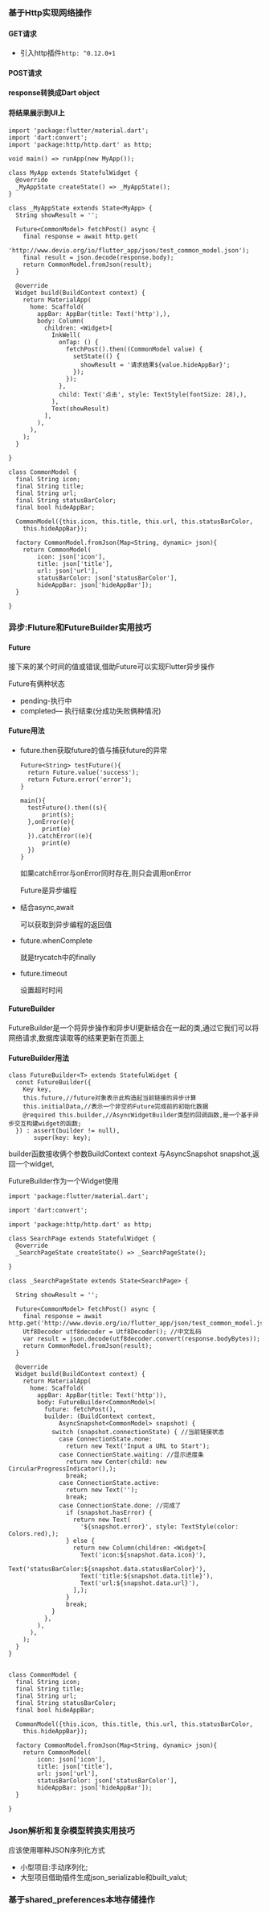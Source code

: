 ### 基于Http实现网络操作 

#### GET请求

- 引入http插件`http: ^0.12.0+1`

#### POST请求

#### response转换成Dart object

#### 将结果展示到UI上

```
import 'package:flutter/material.dart';
import 'dart:convert';
import 'package:http/http.dart' as http;

void main() => runApp(new MyApp());

class MyApp extends StatefulWidget {
  @override
  _MyAppState createState() => _MyAppState();
}

class _MyAppState extends State<MyApp> {
  String showResult = '';

  Future<CommonModel> fetchPost() async {
    final response = await http.get(
        'http://www.devio.org/io/flutter_app/json/test_common_model.json');
    final result = json.decode(response.body);
    return CommonModel.fromJson(result);
  }

  @override
  Widget build(BuildContext context) {
    return MaterialApp(
      home: Scaffold(
        appBar: AppBar(title: Text('http'),),
        body: Column(
          children: <Widget>[
            InkWell(
              onTap: () {
                fetchPost().then((CommonModel value) {
                  setState(() {
                    showResult = '请求结果${value.hideAppBar}';
                  });
                });
              },
              child: Text('点击', style: TextStyle(fontSize: 28),),
            ),
            Text(showResult)
          ],
        ),
      ),
    );
  }

}

class CommonModel {
  final String icon;
  final String title;
  final String url;
  final String statusBarColor;
  final bool hideAppBar;

  CommonModel({this.icon, this.title, this.url, this.statusBarColor,
    this.hideAppBar});

  factory CommonModel.fromJson(Map<String, dynamic> json){
    return CommonModel(
        icon: json['icon'],
        title: json['title'],
        url: json['url'],
        statusBarColor: json['statusBarColor'],
        hideAppBar: json['hideAppBar']);
  }

}
```



### 异步:Fluture和FutureBuilder实用技巧

#### Future

接下来的某个时间的值或错误,借助Future可以实现Flutter异步操作

Future有俩种状态

- pending-执行中
- completed— 执行结束(分成功失败俩种情况)

#### Future用法

- future.then获取future的值与捕获future的异常

  ```
  Future<String> testFuture(){
  	return Future.value('success');
  	return Future.error('error');
  }
  
  main(){
  	testFuture().then((s){
  		print(s);
  	},onError(e){
  		print(e)
  	}).catchError((e){
  		print(e)
  	})
  }
  ```

  如果catchError与onError同时存在,则只会调用onError

  Future是异步编程

- 结合async,await

  可以获取到异步编程的返回值

- future.whenComplete

  就是trycatch中的finally

- future.timeout

  设置超时时间

#### FutureBuilder

FutureBuilder是一个将异步操作和异步UI更新结合在一起的类,通过它我们可以将网络请求,数据库读取等的结果更新在页面上

#### FutureBuilder用法

```
class FutureBuilder<T> extends StatefulWidget {
  const FutureBuilder({
    Key key,
    this.future,//future对象表示此构造起当前链接的异步计算
    this.initialData,//表示一个非空的Future完成前的初始化数据
    @required this.builder,//AsyncWidgetBuilder类型的回调函数,是一个基于异步交互构建widget的函数;
  }) : assert(builder != null),
       super(key: key);
```

builder函数接收俩个参数BuildContext context 与AsyncSnapshot<T> snapshot,返回一个widget,

FutureBuilder作为一个Widget使用

```
import 'package:flutter/material.dart';

import 'dart:convert';

import 'package:http/http.dart' as http;

class SearchPage extends StatefulWidget {
  @override
  _SearchPageState createState() => _SearchPageState();

}

class _SearchPageState extends State<SearchPage> {

  String showResult = '';

  Future<CommonModel> fetchPost() async {
    final response = await http.get('http://www.devio.org/io/flutter_app/json/test_common_model.json');
    Utf8Decoder utf8decoder = Utf8Decoder(); //中文乱码
    var result = json.decode(utf8decoder.convert(response.bodyBytes));
    return CommonModel.fromJson(result);
  }

  @override
  Widget build(BuildContext context) {
    return MaterialApp(
      home: Scaffold(
        appBar: AppBar(title: Text('http')),
        body: FutureBuilder<CommonModel>(
          future: fetchPost(),
          builder: (BuildContext context,
              AsyncSnapshot<CommonModel> snapshot) {
            switch (snapshot.connectionState) { //当前链接状态
              case ConnectionState.none:
                return new Text('Input a URL to Start');
              case ConnectionState.waiting: //显示进度条
                return new Center(child: new CircularProgressIndicator(),);
                break;
              case ConnectionState.active:
                return new Text('');
                break;
              case ConnectionState.done: //完成了
                if (snapshot.hasError) {
                  return new Text(
                    '${snapshot.error}', style: TextStyle(color: Colors.red),);
                } else {
                  return new Column(children: <Widget>[
                    Text('icon:${snapshot.data.icon}'),
                    Text('statusBarColor:${snapshot.data.statusBarColor}'),
                    Text('title:${snapshot.data.title}'),
                    Text('url:${snapshot.data.url}'),
                  ],);
                }
                break;
            }
          },
        ),
      ),
    );
  }
}


class CommonModel {
  final String icon;
  final String title;
  final String url;
  final String statusBarColor;
  final bool hideAppBar;

  CommonModel({this.icon, this.title, this.url, this.statusBarColor,
    this.hideAppBar});

  factory CommonModel.fromJson(Map<String, dynamic> json){
    return CommonModel(
        icon: json['icon'],
        title: json['title'],
        url: json['url'],
        statusBarColor: json['statusBarColor'],
        hideAppBar: json['hideAppBar']);
  }

}
```



### Json解析和复杂模型转换实用技巧

应该使用哪种JSON序列化方式

- 小型项目:手动序列化;
- 大型项目借助插件生成json_serializable和built_valut;

### 基于shared_preferences本地存储操作